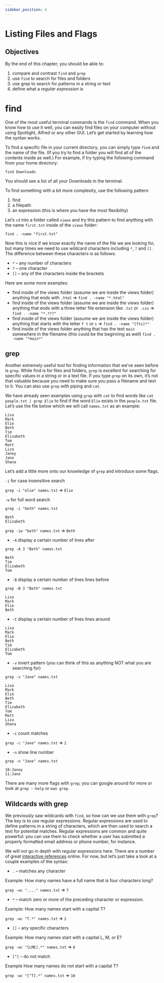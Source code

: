 ```yaml
---
sidebar_position: 4
---
```


# Listing Files and Flags

## Objectives

By the end of this chapter, you should be able to:

1. compare and contrast `find` and `grep`
2. use `find` to search for files and folders
3. use grep to search for patterns in a string or text
4. define what a *regular expression* is

# find

One of the most useful terminal commands is the `find` command. When you know how to use it well, you can easily find files on your computer without using Spotlight, Alfred or any other GUI. Let’s get started by learning how the syntax works.

To find a specific file in your current directory, you can simply type `find` and the name of the file. (If you try to find a folder you will find all of the contents inside as well.) For example, if try typing the following command from your home directory:

```console
find Downloads
```

You should see a list of all your Downloads in the terminal.

To find something with a bit more complexity, use the following pattern

1. find
2.  a filepath
3. an expression (this is where you have the most flexibility)

Let’s `cd` into a folder called `views` and try this pattern to find anything with the name `first.txt` inside of the `views` folder:

```console
find . -name "first.txt"
```

Now this is nice if we know exactly the name of the file we are looking for, but many times we need to use wildcard characters including `*`, `?` and `[]`. The difference between these characters is as follows:

- `*` – any number of characters
- `?` – one character
- `[]` – any of the characters inside the brackets

Here are some more examples:

- find inside of the views folder (assume we are inside the views folder) anything that ends with `.html` => `find . -name "*.html"`
- find inside of the views folder (assume we are inside the views folder) anything that ends with a three letter file extension like `.txt` or` .css` => `find . -name "*.???"`
- find inside of the views folder (assume we are inside the views folder) anything that starts with the letter `f t` or `s` => `find . -name "[fts]*"`
- find inside of the views folder anything that has the text `main` somewhere in the filename (this could be the beginning as well) `find . -name "*main*"`

## grep

Another extremely useful tool for finding information that we’ve seen before is `grep`. While find is for files and folders, `grep` is excellent for searching for specific values in a string or in a text file. If you type `grep` on its own, it’s not that valuable because you need to make sure you pass a filename and text to it. You can also use `grep` with piping and `cat`.

We have already seen examples using `grep` with `cat` to find words like `cat people.txt | grep Elie` to find if the word `Elie` exists in the `people.txt` file. Let’s use the file below which we will call `names.txt` as an example:

```console
Lisa
Mark
Elie
Beth
Tim
Elizabeth
Tom
Matt
Liza
Janey
Jane
Shana
```

Let’s add a little more onto our knowledge of `grep` and introduce some flags.

`-i` for case insensitive search

`grep -i "elie" names.txt` => `Elie`

`-w` for full word search

```console
grep -i "beth" names.txt
```

```console
Beth
Elizabeth
```

`grep -iw "beth" names.txt` => `Beth`

- `-A` display a certain number of lines after

`grep -A 3 "Beth" names.txt`

```console
Beth
Tim
Elizabeth
Tom
```

- ``-B`` display a certain number of lines lines before

`grep -B 3 "Beth" names.txt`

```console
Lisa
Mark
Elie
Beth
```

- `-C` display a certain number of lines lines around

```console
Lisa
Mark
Elie
Beth
Tim
Elizabeth
Tom
```

- `-v` invert pattern (you can think of this as anything NOT what you are searching for)

`grep -v "Jane" names.txt`

```console
Lisa
Mark
Elie
Beth
Tim
Elizabeth
Tom
Matt
Liza
Shana
```

- `-c` count matches

`grep -c "Jane" names.txt` => `2`

- `-n` show line number

```console 
grep -n "Jane" names.txt
```

```console
10:Janey
11:Jane
```


There are many more flags with `grep`; you can google around for more or look at `grep --help` or `man grep`.

## Wildcards with grep

We previously saw wildcards with `find`, so how can we use them with `grep`? The key is to use regular expressions. Regular expressions are used to define patterns in a string of characters, which are then used to search a text for potential matches. Regular expressions are common and quite powerful: you can use them to check whether a user has submitted a properly formatted email address or phone number, for instance.

We will not go in depth with regular expressions here. There are a number of great [interactive references](http://regexr.com/) online. For now, but let’s just take a look at a couple examples of the syntax:

- `.` – matches any character

Example: How many names have a full name that is four characters long?

`grep -wc "...." names.txt` => `7`

- `*` – match zero or more of the preceding character or expression.

Example: How many names start with a capital T?

`grep -wc "T.*" names.txt` => `2`

- `[]` – any specific characters

Example: How many names start with a capital L, M, or E?

`grep -wc "[LME].*" names.txt` => `6`

- `[^]` – do not match

Example How many names do not start with a capital T?

`grep -wc "[^T].*" names.txt` => `10`